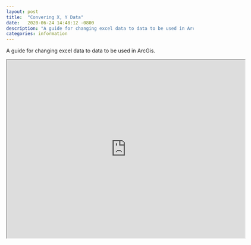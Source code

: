 ```yaml
---
layout: post
title:  "Convering X, Y Data"
date:   2020-06-24 14:48:12 -0800
description: "A guide for changing excel data to data to be used in ArcGis."
categories: information
---
```

A guide for changing excel data to data to be used in ArcGis.
<iframe src="https://drive.google.com/file/d/1EaT7I4_-F49berbAJV2HUVaqH0JRdOXW/preview" width="640" height="480"></iframe>